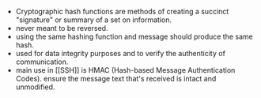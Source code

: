 - Cryptographic hash functions are methods of creating a succinct "signature" or summary of a set on information.
- never meant to be reversed.
- using the same hashing function and message should produce the same hash.
- used for data integrity purposes and to verify the authenticity of communication.
- main use in [[SSH]] is HMAC (Hash-based Message Authentication Codes). ensure the message text that's received is intact and unmodified.